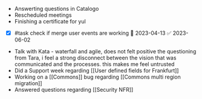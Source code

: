 - Answerting questions in Catalogo
- Rescheduled meetings
- Finishing a certificate for yul
- [x] #task check if merge user events are working 📅 2023-04-13 ✅ 2023-06-02
- Talk with Kata - waterfall and agile, does not felt positive the questioning from Tara, i feel a strong disconnect between the vision that was communicated and the processes. this makes me feel untrusted
- Did a Support week regarding [[User defined fields for Frankfurt]]
- Working on a [[Commons]] bug regarding [[Commons multi region migration]]
- Answered questions regarding [[Security NFR]]